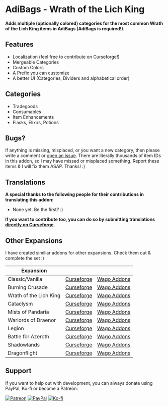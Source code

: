# AdiBags - Wrath of the Lich King

**Adds multiple (optionally colored) categories for the most common Wrath of the Lich King items in AdiBags (AdiBags is required!).**

## Features

- Localization (feel free to contribute on Curseforge!)
- Mergeable Categories
- Custom Colors
- A Prefix you can customize
- A better UI (Categories, Dividers and alphabetical order)

## Categories

- Tradegoods
- Consumables
- Item Enhancements
- Flasks, Elixirs, Potions

## Bugs?

If anything is missing, misplaced, or you want a new category, then please write a comment or [open an issue](https://github.com/Zottelchens-WoW-Addons/AdiBags-WrathOfTheLichking/issues). There are literally thousands of item IDs in this addon, so I may have missed or misplaced something. Report these items & I will fix them ASAP. Thanks! :)

## Translations

**A special thanks to the following people for their contributions in translating this addon:**

- None yet. Be the first? :)

**If you want to contribute too, you can do so by submitting translations [directly on Curseforge](https://legacy.curseforge.com/wow/addons/adibags-wrath-of-the-lich-king/localization).**

## Other Expansions

I have created similiar addons for other expansions. Check them out & complete the set :)

| Expansion              |                                                                                |                                                                          |
| ---------------------- | ------------------------------------------------------------------------------ | ------------------------------------------------------------------------ |
| Classic/Vanilla        | [Curseforge](https://www.curseforge.com/wow/addons/adibags-vanilla)            | [Wago Addons](https://addons.wago.io/addons/adibags-vanilla)             |
| Burning Crusade        | [Curseforge](https://www.curseforge.com/wow/addons/adibags-burningcrusade)     | [Wago Addons](https://addons.wago.io/addons/adibags-burningcrusade)      |
| Wrath of the Lich King | [Curseforge](https://www.curseforge.com/wow/addons/adibags-wrathofthelichking) | [Wago Addons](https://addons.wago.io/addons/adibags-wrathofthelichking)  |
| Cataclysm              | [Curseforge](https://www.curseforge.com/wow/addons/adibags-cataclysm)          | [Wago Addons](https://addons.wago.io/addons/adibags-cataclysm)           |
| Mists of Pandaria      | [Curseforge](https://www.curseforge.com/wow/addons/adibags-mistsofpandaria)    | [Wago Addons](https://addons.wago.io/addons/adibags-mistsofpandaria)     |
| Warlords of Draenor    | [Curseforge](https://www.curseforge.com/wow/addons/adibags-warlordsofdraenor)  | [Wago Addons](https://addons.wago.io/addons/adibags-warlordsofdraenor)   |
| Legion                 | [Curseforge](https://www.curseforge.com/wow/addons/adibags-legion)             | [Wago Addons](https://addons.wago.io/addons/adibags-legion)              |
| Battle for Azeroth     | [Curseforge](https://www.curseforge.com/wow/addons/adibags-battleforazeroth)   | [Wago Addons](https://addons.wago.io/addons/adibags-battleforazeroth)    |
| Shadowlands            | [Curseforge](https://www.curseforge.com/wow/addons/adibags-shadowlands)        | [Wago Addons](https://addons.wago.io/addons/adibags-shadowlands-filters) |
| Dragonflight           | [Curseforge](https://www.curseforge.com/wow/addons/adibags-legion)             | [Wago Addons](https://addons.wago.io/addons/adibags-dragonflight)        |

<!--CURSEFORGE ONLY-->
<!--
 - [Classic/Vanilla](https://www.curseforge.com/wow/addons/adibags-vanilla)
 - [Burning Crusade](https://www.curseforge.com/wow/addons/adibags-burningcrusade)
 - [Wrath of the Lich King](https://www.curseforge.com/wow/addons/adibags-wrathofthelichking)
 - [Cataclysm](https://www.curseforge.com/wow/addons/adibags-cataclysm)
 - [Mists of Pandaria](https://www.curseforge.com/wow/addons/adibags-mistsofpandaria)
 - [Warlords of Draenor](https://www.curseforge.com/wow/addons/adibags-warlordsofdraenor)
 - [Legion](https://www.curseforge.com/wow/addons/adibags-legion)
 - [Battle for Azeroth](https://www.curseforge.com/wow/addons/adibags-battleforazeroth)
 - [Shadowlands](https://www.curseforge.com/wow/addons/adibags-shadowlands)
 - [Dragonflight](https://www.curseforge.com/wow/addons/adibags-legion)
-->

<!--WAGO ONLY -->
<!--
 - [Classic/Vanilla](https://addons.wago.io/addons/adibags-vanilla)
 - [Burning Crusade](https://addons.wago.io/addons/adibags-burningcrusade)
 - [Wrath of the Lich King](https://addons.wago.io/addons/adibags-wrathofthelichking)
 - [Cataclysm](https://addons.wago.io/addons/adibags-cataclysm)
 - [Mists of Pandaria](https://addons.wago.io/addons/adibags-mistsofpandaria)
 - [Warlords of Draenor](https://addons.wago.io/addons/adibags-warlordsofdraenor)
 - [Legion](https://addons.wago.io/addons/adibags-legion)
 - [Battle for Azeroth](https://addons.wago.io/addons/adibags-battleforazeroth)
 - [Shadowlands](https://addons.wago.io/addons/adibags-shadowlands-filters)
 - [Dragonflight](https://addons.wago.io/addons/adibags-dragonflight)
-->

## Support

If you want to help out with development, you can always donate using PayPal, Ko-fi or become a Patreon:

[![Patreon](https://shields.io/badge/patreon-support_development-red?logo=patreon&style=for-the-badge)](https://patreon.com/zottelchen) [![PayPal](https://shields.io/badge/paypal-donate-blue?logo=paypal&style=for-the-badge)](https://paypal.me/JuliusHepp) [![Ko-fi](https://shields.io/badge/ko--fi-Buy_me_a_coffee-ff5f5f?logo=ko-fi&style=for-the-badge)](https://ko-fi.com/zottelchen)
